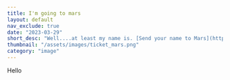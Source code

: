 ```yaml
---
title: I'm going to mars
layout: default
nav_exclude: true
date: "2023-03-29"
short_desc: "Well....at least my name is. [Send your name to Mars](https://mars.nasa.gov/participate/send-your-name/future) on NASA's next flight to the Red Planet."
thumbnail: "/assets/images/ticket_mars.png"
category: "image"
---
```

Hello